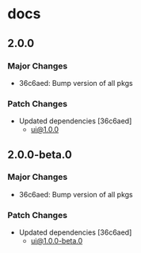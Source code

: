 # docs

## 2.0.0

### Major Changes

- 36c6aed: Bump version of all pkgs

### Patch Changes

- Updated dependencies [36c6aed]
  - ui@1.0.0

## 2.0.0-beta.0

### Major Changes

- 36c6aed: Bump version of all pkgs

### Patch Changes

- Updated dependencies [36c6aed]
  - ui@1.0.0-beta.0
